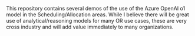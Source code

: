 This repository contains several demos of the use of the Azure OpenAI o1 model in the Scheduling/Allocation areas.  While I believe there will be great use of analytical/reasoning models for many OR use cases, these are very cross industry and will add value immediately to many organizations.
